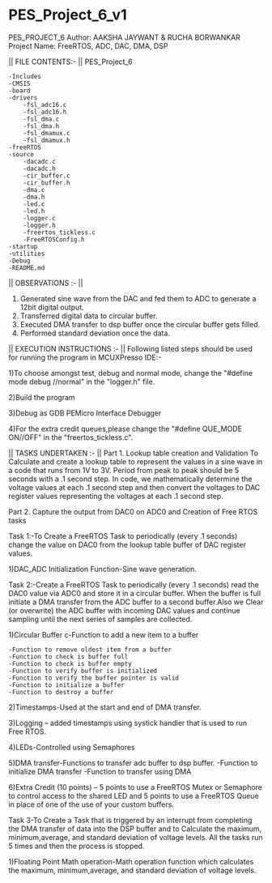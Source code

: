 # PES_Project_6_v1
PES_PROJECT_6
Author: AAKSHA JAYWANT & RUCHA BORWANKAR 
Project Name: FreeRTOS, ADC, DAC, DMA, DSP 

|| FILE CONTENTS:- ||
PES_Project_6

	-Includes
	-CMSIS
	-board
	-drivers
		-fsl_adc16.c
		-fsl_adc16.h
		-fsl_dma.c
		-fsl_dma.h
		-fsl_dmamux.c
		-fsl_dmamux.h
	-freeRTOS
	-source
		-dacadc.c
		-dacadc.h
		-cir_buffer.c
		-cir_buffer.h
		-dma.c
		-dma.h
		-led.c
		-led.h
		-logger.c
		-logger.h
		-freertos_tickless.c
		-FreeRTOSConfig.h
	-startup
	-utilities
	-Debug
	-README.md

|| OBSERVATIONS :- ||
1) Generated sine wave from the DAC and fed them to ADC to generate a 12bit digital output.
2) Transferred digital data to circular buffer.
3) Executed DMA transfer to dsp buffer once the circular buffer gets filled.
4) Performed standard deviation once the data.


|| EXECUTION INSTRUCTIONS :- ||
Following listed steps should be used for running the program in MCUXPresso IDE:-

1)To choose amongst test, debug and normal mode, change the "#define mode debug //normal" in the "logger.h" file.

2)Build the program

3)Debug as GDB PEMicro Interface Debugger

4)For the extra credit queues,please change the "#define QUE_MODE ON//OFF" in the "freertos_tickless.c".

|| TASKS UNDERTAKEN :- ||
Part 1. Lookup table creation and Validation
To Calculate and create a lookup table to represent the values in a sine wave in a code that runs from 1V to 3V.
Period from peak to peak should be 5 seconds with a .1 second step. 
In code, we mathematically determine the voltage values at each .1 second step and then convert the voltages to DAC register values representing the voltages at each .1 second
step.

Part 2. Capture the output from DAC0 on ADC0 and Creation of Free RTOS tasks

Task 1:-To Create a FreeRTOS Task to periodically (every .1 seconds) change the value on DAC0 from the lookup table
buffer of DAC register values.

1)DAC_ADC Initialization Function-Sine wave generation.

Task 2:-Create a FreeRTOS Task to periodically (every .1 seconds) read the DAC0 value via ADC0 and store it in a circular
buffer. When the buffer is full initiate a DMA transfer from the ADC buffer to a second buffer.Also we Clear (or overwrite) the ADC buffer with incoming DAC values and continue
sampling until the next series of samples are collected.

1)Circular Buffer c-Function to add a new item to a buffer

	-Function to remove oldest item from a buffer
	-Function to check is buffer full
	-Function to check is buffer empty
	-Function to verify buffer is initialized
	-Function to verify the buffer pointer is valid
	-Function to initialize a buffer
	-Function to destroy a buffer

2)Timestamps-Used at the start and end of DMA transfer.

3)Logging – added timestamps using systick handler that is used to run Free RTOS. 

4)LEDs-Controlled using Semaphores

5)DMA transfer-Functions to transfer adc buffer to dsp buffer.
	-Function to initialize DMA transfer 
	-Function to transfer using DMA

6)Extra Credit (10 points) –  5 points to use a FreeRTOS Mutex or Semaphore to control access
to the shared LED and 5 points to use a FreeRTOS Queue in place of one of the use of your custom buffers.

Task 3-To Create a Task that is triggered by an interrupt from completing the DMA transfer of data into the DSP
buffer and to Calculate the maximum, minimum,average, and standard deviation of voltage levels. 
All the tasks run 5 times and then the process is stopped.

1)Floating Point Math operation-Math operation function which calculates the  maximum, minimum,average, and standard deviation of voltage levels.
